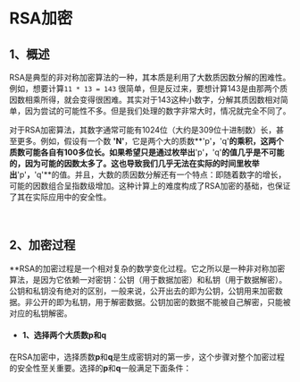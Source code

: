# RSA加密

## 1、概述

​	RSA是典型的非对称加密算法的一种，其本质是利用了大数质因数分解的困难性。例如，想要计算`11 * 13 = 143` 很简单，但是反过来，要想计算143是由那两个质因数相乘所得，就会变得很困难。其实对于143这种小数字，分解其质因数相对简单，因为尝试的可能性不多。但是我们处理的数字非常大时，情况就完全不同了。

​	对于RSA加密算法，其数字通常可能有1024位（大约是309位十进制数）长，甚至更多。例如，假设有一个数 **'N'**，它是两个大的质数**'p'**，**'q'**的乘积，这两个质数可能各自有100多位长。如果希望只是通过枚举出**'p'**，**'q'**的值几乎是不可能的，因为可能的因数太多了。这也导致我们几乎无法在实际的时间里枚举出**'p'**，**'q'**的值。并且，大数的质因数分解还有一个特点：即随着数字的增长，可能的因数组合呈指数级增加。这种计算上的难度构成了RSA加密的基础，也保证了其在实际应用中的安全性。

​	

## 2、加密过程

​	**RSA的加密过程是一个相对复杂的数学变化过程。它之所以是一种非对称加密算法，是因为它依赖一对密钥：公钥（用于数据加密）和私钥（用于数据解密）。公钥和私钥没有绝对的区别，一般来说，公开出去的即为公钥，公钥用来加密数据。非公开的即为私钥，用于解密数据。公钥加密的数据不能被自己解密，只能被对应的私钥解密。

* #### 1、选择两个大质数p和q

​	在RSA加密中，选择质数**p**和**q**是生成密钥对的第一步，这个步骤对整个加密过程的安全性至关重要。选择的**p**和**q**一般满足下面条件：